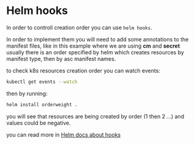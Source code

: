 # Helm hooks
In order to controll creation order you can use `helm hooks`.

In order to implement them you will need to add some annotations to the manifest files, like in this example where we are using **cm** and **secret** usually there is an order specified by helm which creates resources by manifest type, then by asc manifest names.

to check k8s resources creation order you can watch events:
```sh
kubectl get events --watch
```
then by running:
```sh
helm install orderweight . 
```
you will see that resources are being created by order (1 then 2 ...) and values could be negative.

you can read more in [Helm docs about hooks](https://helm.sh/docs/topics/charts_hooks/)